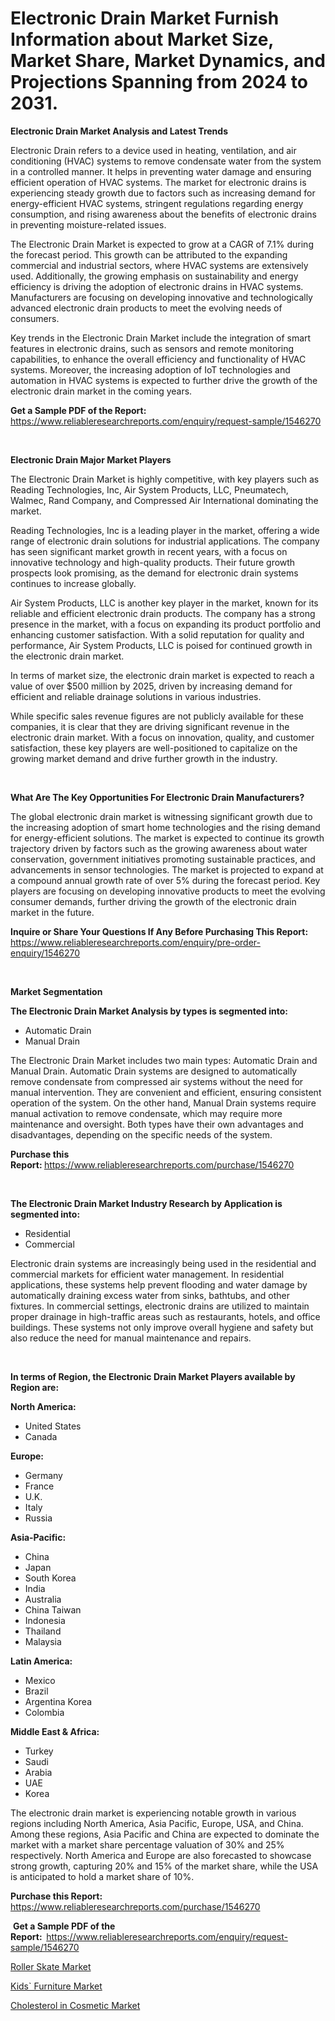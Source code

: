 <p><h1>Electronic Drain Market Furnish Information about Market Size, Market Share, Market Dynamics, and Projections Spanning from 2024 to 2031.</h1></p><p><strong>Electronic Drain Market Analysis and Latest Trends</strong></p>
<p><p>Electronic Drain refers to a device used in heating, ventilation, and air conditioning (HVAC) systems to remove condensate water from the system in a controlled manner. It helps in preventing water damage and ensuring efficient operation of HVAC systems. The market for electronic drains is experiencing steady growth due to factors such as increasing demand for energy-efficient HVAC systems, stringent regulations regarding energy consumption, and rising awareness about the benefits of electronic drains in preventing moisture-related issues.</p><p>The Electronic Drain Market is expected to grow at a CAGR of 7.1% during the forecast period. This growth can be attributed to the expanding commercial and industrial sectors, where HVAC systems are extensively used. Additionally, the growing emphasis on sustainability and energy efficiency is driving the adoption of electronic drains in HVAC systems. Manufacturers are focusing on developing innovative and technologically advanced electronic drain products to meet the evolving needs of consumers.</p><p>Key trends in the Electronic Drain Market include the integration of smart features in electronic drains, such as sensors and remote monitoring capabilities, to enhance the overall efficiency and functionality of HVAC systems. Moreover, the increasing adoption of IoT technologies and automation in HVAC systems is expected to further drive the growth of the electronic drain market in the coming years.</p></p>
<p><strong>Get a Sample PDF of the Report:&nbsp;</strong> <a href="https://www.reliableresearchreports.com/enquiry/request-sample/1546270">https://www.reliableresearchreports.com/enquiry/request-sample/1546270</a></p>
<p>&nbsp;</p>
<p><strong>Electronic Drain Major Market Players</strong></p>
<p><p>The Electronic Drain Market is highly competitive, with key players such as Reading Technologies, Inc, Air System Products, LLC, Pneumatech, Walmec, Rand Company, and Compressed Air International dominating the market. </p><p>Reading Technologies, Inc is a leading player in the market, offering a wide range of electronic drain solutions for industrial applications. The company has seen significant market growth in recent years, with a focus on innovative technology and high-quality products. Their future growth prospects look promising, as the demand for electronic drain systems continues to increase globally.</p><p>Air System Products, LLC is another key player in the market, known for its reliable and efficient electronic drain products. The company has a strong presence in the market, with a focus on expanding its product portfolio and enhancing customer satisfaction. With a solid reputation for quality and performance, Air System Products, LLC is poised for continued growth in the electronic drain market.</p><p>In terms of market size, the electronic drain market is expected to reach a value of over $500 million by 2025, driven by increasing demand for efficient and reliable drainage solutions in various industries. </p><p>While specific sales revenue figures are not publicly available for these companies, it is clear that they are driving significant revenue in the electronic drain market. With a focus on innovation, quality, and customer satisfaction, these key players are well-positioned to capitalize on the growing market demand and drive further growth in the industry.</p></p>
<p>&nbsp;</p>
<p><strong>What Are The Key Opportunities For Electronic Drain Manufacturers?</strong></p>
<p><p>The global electronic drain market is witnessing significant growth due to the increasing adoption of smart home technologies and the rising demand for energy-efficient solutions. The market is expected to continue its growth trajectory driven by factors such as the growing awareness about water conservation, government initiatives promoting sustainable practices, and advancements in sensor technologies. The market is projected to expand at a compound annual growth rate of over 5% during the forecast period. Key players are focusing on developing innovative products to meet the evolving consumer demands, further driving the growth of the electronic drain market in the future.</p></p>
<p><strong>Inquire or Share Your Questions If Any Before Purchasing This Report:</strong> <a href="https://www.reliableresearchreports.com/enquiry/pre-order-enquiry/1546270">https://www.reliableresearchreports.com/enquiry/pre-order-enquiry/1546270</a></p>
<p>&nbsp;</p>
<p><strong>Market Segmentation</strong></p>
<p><strong>The Electronic Drain Market Analysis by types is segmented into:</strong></p>
<p><ul><li>Automatic Drain</li><li>Manual Drain</li></ul></p>
<p><p>The Electronic Drain Market includes two main types: Automatic Drain and Manual Drain. Automatic Drain systems are designed to automatically remove condensate from compressed air systems without the need for manual intervention. They are convenient and efficient, ensuring consistent operation of the system. On the other hand, Manual Drain systems require manual activation to remove condensate, which may require more maintenance and oversight. Both types have their own advantages and disadvantages, depending on the specific needs of the system.</p></p>
<p><strong>Purchase this Report:&nbsp;</strong><a href="https://www.reliableresearchreports.com/purchase/1546270">https://www.reliableresearchreports.com/purchase/1546270</a></p>
<p>&nbsp;</p>
<p><strong>The Electronic Drain Market Industry Research by Application is segmented into:</strong></p>
<p><ul><li>Residential</li><li>Commercial</li></ul></p>
<p><p>Electronic drain systems are increasingly being used in the residential and commercial markets for efficient water management. In residential applications, these systems help prevent flooding and water damage by automatically draining excess water from sinks, bathtubs, and other fixtures. In commercial settings, electronic drains are utilized to maintain proper drainage in high-traffic areas such as restaurants, hotels, and office buildings. These systems not only improve overall hygiene and safety but also reduce the need for manual maintenance and repairs.</p></p>
<p>&nbsp;</p>
<p><strong>In terms of Region, the Electronic Drain Market Players available by Region are:</strong></p>
<p>
    <p> <strong> North America: </strong>
        <ul>
            <li>United States</li>
            <li>Canada</li>
        </ul>
        </p> 
    <p> <strong> Europe: </strong>
        <ul>
            <li>Germany</li>
            <li>France</li>
            <li>U.K.</li>
            <li>Italy</li>
            <li>Russia</li>
        </ul>
        </p> 
    <p> <strong> Asia-Pacific: </strong>
        <ul>
            <li>China</li>
            <li>Japan</li>
            <li>South Korea</li>
            <li>India</li>
            <li>Australia</li>
            <li>China Taiwan</li>
            <li>Indonesia</li>
            <li>Thailand</li>
            <li>Malaysia</li>
        </ul>
        </p> 
    <p> <strong> Latin America: </strong>
        <ul>
            <li>Mexico</li>
            <li>Brazil</li>
            <li>Argentina Korea</li>
            <li>Colombia</li>
        </ul>
        </p> 
    <p> <strong> Middle East & Africa: </strong>
        <ul>
            <li>Turkey</li>
            <li>Saudi</li>
            <li>Arabia</li>
            <li>UAE</li>
            <li>Korea</li>
        </ul>
    </p>
    </p>
<p><p>The electronic drain market is experiencing notable growth in various regions including North America, Asia Pacific, Europe, USA, and China. Among these regions, Asia Pacific and China are expected to dominate the market with a market share percentage valuation of 30% and 25% respectively. North America and Europe are also forecasted to showcase strong growth, capturing 20% and 15% of the market share, while the USA is anticipated to hold a market share of 10%.</p></p>
<p><strong>Purchase this Report: </strong><a href="https://www.reliableresearchreports.com/purchase/1546270">https://www.reliableresearchreports.com/purchase/1546270</a></p>
<p>&nbsp;<strong>Get a Sample PDF of the Report:&nbsp;&nbsp;</strong><a href="https://www.reliableresearchreports.com/enquiry/request-sample/1546270">https://www.reliableresearchreports.com/enquiry/request-sample/1546270</a></p>
<p><strong></strong></p>
<p><p><a href="https://view.publitas.com/reportprime-1/roller-skate-market-offer-valuable-insights-into-market-size-market-share-market-trends-and-projections-spanning-from-2023-to-2030/">Roller Skate Market</a></p><p><a href="https://view.publitas.com/reportprime-1/kids-furniture-market-size-share-trends-analysis-report-by-material-by-type-by-end-user-by-region-and-segment-forecasts-2023-2030/">Kids` Furniture Market</a></p><p><a href="https://view.publitas.com/reportprime-1/cholesterol-in-cosmetic-market-growth-market-trends-covid-19-impact-and-forecasts-for-period-from-2023-2030/">Cholesterol in Cosmetic Market</a></p></p>